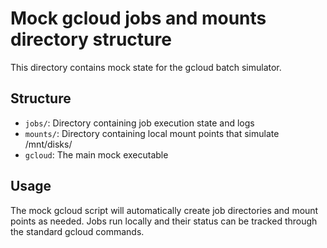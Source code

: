 # Mock gcloud jobs and mounts directory structure

This directory contains mock state for the gcloud batch simulator.

## Structure

- `jobs/`: Directory containing job execution state and logs
- `mounts/`: Directory containing local mount points that simulate /mnt/disks/
- `gcloud`: The main mock executable

## Usage

The mock gcloud script will automatically create job directories and mount points as needed.
Jobs run locally and their status can be tracked through the standard gcloud commands.
